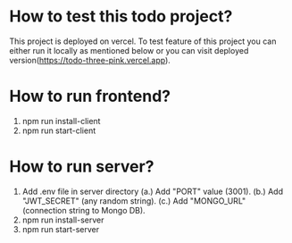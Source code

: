 # How to test this todo project?

This project is deployed on vercel. To test feature of this project you can either run it locally as mentioned below or you can visit deployed version(https://todo-three-pink.vercel.app).

# How to run frontend?

1. npm run install-client
2. npm run start-client

# How to run server?

1. Add .env file in server directory
   (a.) Add "PORT" value (3001).
   (b.) Add "JWT_SECRET" (any random string).
   (c.) Add "MONGO_URL" (connection string to Mongo DB).
2. npm run install-server
3. npm run start-server
